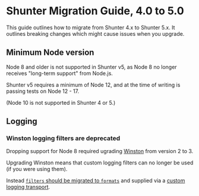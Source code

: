 # Shunter Migration Guide, 4.0 to 5.0

This guide outlines how to migrate from Shunter 4.x to Shunter 5.x. It outlines breaking changes which might cause issues when you upgrade.

## Minimum Node version

Node 8 and older is not supported in Shunter v5, as Node 8 no longer receives "long-term support" from Node.js.

Shunter v5 requires a minimum of Node 12, and at the time of writing is passing tests on Node 12 - 17.

(Node 10 is not supported in Shunter 4 or 5.)

## Logging

### Winston logging filters are deprecated

Dropping support for Node 8 required ugrading [Winston](https://github.com/winstonjs/winston/) from version 2 to 3.

Upgrading Winston means that custom logging filters can no longer be used (if you were using them).

Instead [`filters` should be migrated to `formats`](https://github.com/winstonjs/winston/blob/master/UPGRADE-3.0.md#migrating-filters-and-rewriters-to-formats-in-winston3) and supplied via a [custom logging transport](https://github.com/springernature/shunter/blob/master/docs/configuration-reference.md#log-configuration).
